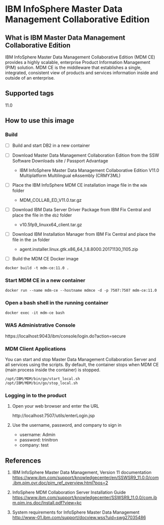 # IBM InfoSphere Master Data Management Collaborative Edition

## What is IBM Master Data Management Collaborative Edition

IBM InfoSphere Master Data Management Collaborative Edition (MDM CE) provides a highly scalable, enterprise Product Information Management (PIM) solution. MDM CE is the middleware that establishes a single, integrated, consistent view of products and services information inside and outside of an enterprise.

## Supported tags

11.0

## How to use this image

### Build

- [ ] Build and start DB2 in a new container

- [ ] Download Master Data Management Collaboration Edition from the SSW Software Downloads site / Passport Advantage

	* IBM InfoSphere Master Data Management Collaborative Edition V11.0 Multiplatform Multilingual eAssembly (CRMY3ML)

- [ ] Place the IBM InfoSphere MDM CE installation image file in the ```mdm``` folder

	* MDM_COLLAB_ED_V11.0.tar.gz

- [ ] Download IBM Data Server Driver Package from IBM Fix Central and place the file in the ```db2``` folder

	* v10.5fp9_linuxx64_client.tar.gz

- [ ] Download IBM Installation Manager from IBM Fix Central and place the file in the ```im``` folder

	* agent.installer.linux.gtk.x86_64_1.8.8000.20171130_1105.zip

- [ ] Build the MDM CE Docker image

```
docker build -t mdm-ce:11.0 .
```

### Start MDM CE in a new container

```
docker run --name mdm-ce --hostname mdmce -d -p 7507:7507 mdm-ce:11.0
```

<!--
docker run --name mdm-ce --hostname mdmce -d -p 7507:7507 -p 9043:9043 -p 9443:9443 mdm-ce:11.0
xhost + 192.168.8.118
docker run --name mdm-ce --hostname mdmce -e DISPLAY=192.168.8.118:0 --rm -it -p 7507:7507 -p 9043:9043 -p 9443:9443 -v $(pwd):/share mdm-ce:11.0 bash
https://localhost:9043/ibm/console/login.do
-->

### Open a bash shell in the running container

```
docker exec -it mdm-ce bash
```

### WAS Administrative Console

https://localhost:9043/ibm/console/login.do?action=secure

### MDM Client Applications

You can start and stop Master Data Management Collaboration Server and all services using the scripts. By default, the container stops when MDM CE (main process inside the container) is stopped.

```
/opt/IBM/MDM/bin/go/start_local.sh
/opt/IBM/MDM/bin/go/stop_local.sh
```

### Logging in to the product

1. Open your web browser and enter the URL
	
	http://localhost:7507/utils/enterLogin.jsp

2. Use the username, password, and company to sign in

	* username: Admin
	* password: trinitron
	* company: test

## References

1. IBM InfoSphere Master Data Management, Version 11 documentation
	https://www.ibm.com/support/knowledgecenter/en/SSWSR9_11.0.0/com.ibm.pim.ovr.doc/pim_ref_overview.html?pos=2

2. InfoSphere MDM Collaboration Server Installation Guide
	https://www.ibm.com/support/knowledgecenter/SSWSR9_11.0.0/com.ibm.pim.ins.doc/Install.pdf?view=kc

3. System requirements for InfoSphere Master Data Management
	http://www-01.ibm.com/support/docview.wss?uid=swg27035486
